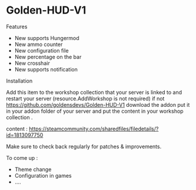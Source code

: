 # Golden-HUD-V1

Features


- New supports Hungermod
- New ammo counter
- New configuration file
- New percentage on the bar
- New crosshair
- New supports notification

Installation

Add this item to the workshop collection that your server is linked to and restart your server (resource.AddWorkshop is not required) if not https://github.com/goldensdevs/Golden-HUD-V1 download the addon put it in your addon folder of your server and put the content in your workshop collection .

content : https://steamcommunity.com/sharedfiles/filedetails/?id=1813097750

Make sure to check back regularly for patches & improvements.

To come up :

- Theme change
- Configuration in games
- ....
